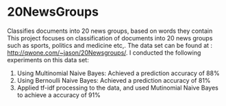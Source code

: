 # 20NewsGroups
Classifies documents into 20 news groups, based on words they contain
This project focuses on classification of documents into 20 news groups such as sports, politics and medicine etc,. The data set can be found at : http://qwone.com/~jason/20Newsgroups/.
I conducted the following experiments on this data set:
1. Using Multinomial Naive Bayes: Achieved a prediction accuracy of 88%
2. Using Bernoulli Naive Bayes: Achieved a prediction accuracy of 81%
3. Applied tf-idf processing to the data, and used Mutinomial Naive Bayes to achieve a accuracy of 91%
